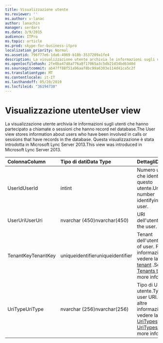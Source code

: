 ```yaml
---
title: Visualizzazione utente
ms.reviewer: ''
ms.author: v-lanac
author: lanachin
manager: serdars
ms.date: 3/9/2015
audience: ITPro
ms.topic: article
ms.prod: skype-for-business-itpro
localization_priority: Normal
ms.assetid: 796f77e6-1da6-4969-b18b-3537209a1fe4
description: La visualizzazione utente archivia le informazioni sugli utenti che hanno partecipato a chiamate o sessioni che hanno record nel database. Questa visualizzazione è stata introdotta in Microsoft Lync Server 2013.
ms.openlocfilehash: 2fe0ba4748a776a8f17065a3c5db21d34bd6340d
ms.sourcegitcommit: ab47ff88f51a96aaf8bc99a6303e114d41ca5c2f
ms.translationtype: MT
ms.contentlocale: it-IT
ms.lasthandoff: 05/20/2019
ms.locfileid: "36194730"
---
```

# <a name="user-view"></a><span data-ttu-id="79399-104">Visualizzazione utente</span><span class="sxs-lookup"><span data-stu-id="79399-104">User view</span></span>
 
<span data-ttu-id="79399-105">La visualizzazione utente archivia le informazioni sugli utenti che hanno partecipato a chiamate o sessioni che hanno record nel database.</span><span class="sxs-lookup"><span data-stu-id="79399-105">The User view stores information about users who have been involved in calls or sessions that have records in the database.</span></span> <span data-ttu-id="79399-106">Questa visualizzazione è stata introdotta in Microsoft Lync Server 2013.</span><span class="sxs-lookup"><span data-stu-id="79399-106">This view was introduced in Microsoft Lync Server 2013.</span></span>
  
|<span data-ttu-id="79399-107">**Colonna**</span><span class="sxs-lookup"><span data-stu-id="79399-107">**Column**</span></span>|<span data-ttu-id="79399-108">**Tipo di dati**</span><span class="sxs-lookup"><span data-stu-id="79399-108">**Data Type**</span></span>|<span data-ttu-id="79399-109">**Dettagli**</span><span class="sxs-lookup"><span data-stu-id="79399-109">**Details**</span></span>|
|:-----|:-----|:-----|
|<span data-ttu-id="79399-110">UserId</span><span class="sxs-lookup"><span data-stu-id="79399-110">UserId</span></span>  <br/> |<span data-ttu-id="79399-111">int</span><span class="sxs-lookup"><span data-stu-id="79399-111">int</span></span>  <br/> |<span data-ttu-id="79399-112">Numero univoco che identifica questo utente.</span><span class="sxs-lookup"><span data-stu-id="79399-112">Unique number identifying this user.</span></span>  <br/> |
|<span data-ttu-id="79399-113">UserUri</span><span class="sxs-lookup"><span data-stu-id="79399-113">UserUri</span></span>  <br/> |<span data-ttu-id="79399-114">nvarchar (450)</span><span class="sxs-lookup"><span data-stu-id="79399-114">nvarchar(450)</span></span>  <br/> |<span data-ttu-id="79399-115">URI dell'utente.</span><span class="sxs-lookup"><span data-stu-id="79399-115">Uri of the user.</span></span>  <br/> |
|<span data-ttu-id="79399-116">TenantKey</span><span class="sxs-lookup"><span data-stu-id="79399-116">TenantKey</span></span>  <br/> |<span data-ttu-id="79399-117">uniqueidentifier</span><span class="sxs-lookup"><span data-stu-id="79399-117">uniqueidentifier</span></span>  <br/> |<span data-ttu-id="79399-118">Tenant dell'utente.</span><span class="sxs-lookup"><span data-stu-id="79399-118">Tenant of user.</span></span> <span data-ttu-id="79399-119">Per altre informazioni, vedere la [tabella tenant](tenants.md) .</span><span class="sxs-lookup"><span data-stu-id="79399-119">See the [Tenants table](tenants.md) for more information.</span></span> <br/> |
|<span data-ttu-id="79399-120">UriType</span><span class="sxs-lookup"><span data-stu-id="79399-120">UriType</span></span>  <br/> |<span data-ttu-id="79399-121">nvarchar (256)</span><span class="sxs-lookup"><span data-stu-id="79399-121">nvarchar(256)</span></span>  <br/> |<span data-ttu-id="79399-122">Tipo di URI utente.</span><span class="sxs-lookup"><span data-stu-id="79399-122">Type of user URI.</span></span> <span data-ttu-id="79399-123">Per altre informazioni, vedere la [tabella UriTypes](uritypes.md) .</span><span class="sxs-lookup"><span data-stu-id="79399-123">See the [UriTypes table](uritypes.md) for more information.</span></span> <br/> |
   

